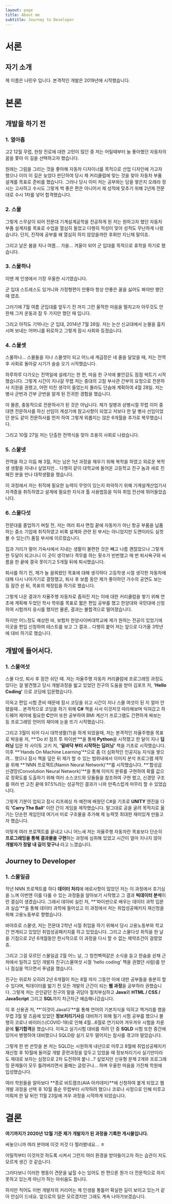 ```yaml
---
layout: page
title: About me
subtitle: Journey to Developer
---
```


# 서론 #

## 자기 소개 ##

제 이름은 나민우 입니다. 본격적인 개발은 2019년에 시작했습니다.

# 본론

## 개발을 하기 전 ##

### 1. 열아홉 ###

고2 12월 무렵, 한창 진로에 대한 고민이 많던 중 저는 어릴때부터 늘 좋아했던 자동차의 꿈을 쫓아 이 길을 선택하고자 했습니다.

원래는 그림을 그리는 것을 좋아해 자동차 디자이너를 목적으로 산업 디자인에 가고자 했으나 이미 이 길은 늦었다 판단하여 당시 제 커리큘럼에 맞는 것을 찾아 자동차 부품 설계를 목표로 준비를 했습니다. 그러나 당시 이미 저는 공부와는 담을 쌓은지 오래라 정시는 고사하고 수시도 그렇게 썩 좋은 편은 아니어서 제 성적에 맞추기 위해 2년제 전문대로 수시 1차를 넣어 합격했습니다.

### 2. 스물 ##

그렇게 스무살이 되어 전문대 기계설계공학을 전공하게 된 저는 원하고자 했던 자동차 부품 설계자를 목표로 수업을 열심히 들었고 다행히 적성이 맞아 성적도 무난하게 나왔습니다. 단지, 진작에 공부를 왜 열심히 하지 않았을까란 후회만 지닌채 말이죠.

그리고 날은 봄을 지나 여름... 가을... 겨울이 되어 군 입대를 목적으로 휴학을 하기로 했습니다.

### 3. 스물하나 ###

이땐 제 인생에서 가장 우울한 시기였습니다.

군 입대 스트레스도 있거니와 가정형편이 안좋아 항상 안좋은 꼴을 싫어도 봐야만 했던 때 였죠.

그러기에 7월 여름 군입대를 앞두기 전 까지 그런 울적한 마음을 떨치고자 아무것도 안한채 그저 운동과 잠 두 가지만 했던 때 입니다.

그리고 아직도 기억나는 군 입대, 2014년 7월 28일. 저는 논산 신교대에서 눈물을 훔치시며 보내는 어머니를 뒤로하고 그렇게 잠시 사회와 등졌습니다.

### 4. 스물셋 ###

스물하나... 스물둘을 지나 스물셋이 되고 어느새 계급장은 네 줄을 달았을 때, 저는 전역 후 사회로 돌아갈 시기가 슬슬 오기 시작했습니다.

하루하루 다가오는 전역일에 설레기는 한 편, 마음 한 구석에 불안감도 점점 싹트기 시작했습니다. 그렇게 시간이 지나갈 무렵 저는 중대의 고참 부사관 간부의 요청으로 전문하사 지원을 권했고, 어떤 미친 생각이 들었는지 몰라도 단숨에 계획하여 4월 28일. 저는 병사 군번과 간부 군번을 알게 된 진귀한 경험을 했습니다.

아 물론, 충동적으로 전문하사가 된 것은 아닙니다. 제가 일병과 상병시절 무렵 이미 중대엔 전문하사를 하신 선임이 계셨기에 참고사항이 되었고 저보다 한 달 병사 선임이었던 분도 같이 전문하사를 먼저 하여 그렇게 외롭지는 않은 6개월을 추가로 복무했습니다.

그리고 10월 27일 저는 단촐한 전역식을 맞아 조용히 사회로 나왔습니다.

### 5. 스물넷 ###

전역을 하고 이듬 해 3월, 저는 남은 1년 과정을 채우기 위해 복학을 하였고 외로운 복학생 생활을 지내나 싶었지만... 다행히 같이 대학교에 들어온 고등학교 친구 놈과 새로 친해진 분을 만나 대학생활을 했습니다.

이 과정에서 저는 취직에 필요한 능력이 무엇이 있는지 파악하기 위해 기계설계산업기사 자격증을 취득하였고 설계에 필요한 지식과 툴 사용법등을 익혀 취업 전선에 뛰어들었습니다.

### 6. 스물다섯 ###

전문대를 졸업하기 며칠 전, 저는 여러 회사 면접 끝에 자동차가 아닌 항공 부품을 납품하는 중소 기업에 취직하였고 비록 설계와 관련 된 부서는 아니었지만 도면이라도 실컷 볼 수 있는(?) 품질 부서에 이르렀습니다.

집과 거리가 멀어 기숙사에서 지내는 생활이 불편한 것은 빼고 나름 괜찮았으나 그렇게 한 두달이 되고나니 이 곳이 생각보다 격무를 하는 횟수가 빈번했고 매 번 퇴사욕구와 씨름을 한 끝에 결국 못이기고 5개월 뒤에 퇴사했습니다.

퇴사를 하기 전, 제가 늘 꿈꿔왔던 목표에 대해 생각하다 고등학생 시절 생각한 자동차에 대해 다시 나아가기로 결정했고, 퇴사 후 보름 동안 제가 좋아하던 가수의 공연도 보는 등 잠깐 쉰 뒤, 목표의 재정립을 하기로 했습니다.

그렇게 나온 결과가 자율주행 자동차로 좁혀진 저는 이에 대한 커리큘럼을 쌓기 위해 연초에 계획해 두었던 학사 학위를 목표로 짧은 편입 공부를 했고 한양대와 국민대에 신청하여 시험까지 응시를 했지만 물론, 결과는 불합격으로 떨어졌습니다.

하지만 어느정도 예상한 바, 보험차 한양사이버대학교에 제가 원하는 전공이 있었기에 이곳을 편입 신청하여 테스트를 보고 그 결과... 다행히 붙어 저는 앞으로 다가올 3학년에 대비 하기로 했습니다.

## 개발에 들어서다. ##

### 1. 스물여섯 ###

스물 다섯, 퇴사 후 잠깐 쉬던 때. 저는 자율주행 자동차 커리큘럼에 프로그래밍 과정도 있다는 걸 발견했고 당시 개발과정을 밟고 있었던 친구의 도움을 받아 김포프 저, **'Hello Coding'** 으로 코딩에 입문했습니다.

이윽고 편입 시험 준비 때문에 잠시 코딩을 쉬고 시간이 지나 스물 여섯이 된 지 얼마 안됐을때... 본격적으로 코딩을 하기 위해 **C#** 책을 사서 이것저것 따라해보며 익혀갔고 하드웨어 제어에 필요한 **C**언어 또한 공부하여 BMI 계산기 프로그램도 간편하게 짜보는 등 프로그래밍 언어의 재미에 눈을 뜨기 시작했습니다.

그리고 3월이 되어 다시 대학생활(?)을 하게 되었을때, 저는 본격적인 자율주행을 목표로 박응용 저, **'Do it! 점프 투 파이썬'**을 통해  **Python**을 시작했고 한 달이 지나 **딥러닝** 입문 차 사이토 고키 저,  **'밑바닥 부터 시작하는 딥러닝'** 책을 기초로 시작했습니다. 이후 **'Hands On Machine Learning'**으로 좀 더 심화적인 인공지능 지식을 쌓으려... 했으나 잠시 책을 덮은 뒤 제가 할 수 있는 범위내에서 이미지 분석 프로그램 제작을 위해  **'NNN 프로젝트(Namin Neural Network)'**를 시작했습니다. **'합성곱 신경망(Convolution Neural Network)'**을 통해 이미지 분류를 구현하여 확률 값으로 정확도를 도출하기 위해 여러 소스코드와 모듈들을 참조하여 구현 했고, 신경망 구조를 여러 번 고친 끝에 97.5%라는 성공적인 결과가 나와 만족스럽게 마무리 할 수 있었습니다.

그렇게 기분이 업되고 잠시 리프레싱 차 예전에 배웠던 C#을 기초로 **UNITY** 엔진을 다뤄 **'Carry The Ball'** 이란 간이 게임을 제작했습니다. 말그대로 공을 굴려 목적지로 옮기는 단순한 게임인데 여기서 미로 구조물을 추가해 제 능력껏 최대한 재미있게 만들고자 했습니다.

이렇게 여러 프로젝트를 끝내고 나니 어느새 저는 자율주행 자동차란 목표보다 단순히 **프로그래밍을 통해 결과물을 구현**하는 과정에 심취해 있었고 시간이 얼마 지나지 않아 **개발자가 정말 내 길이 맞구나** 라고 느꼈습니다.

## Journey to Developer ##

### 1. 스물일곱 ###

작년 NNN 프로젝트를 하다 **데이터 처리**에 애로사항이 많았던 저는 이 과정에서 호기심을 느껴 이번엔 이를 다룰 수 있는 과정들을 알아보기 시작했고 그 결과 **빅데이터 분석**이란 결심이 생겼습니다. 그래서 데이비 실린 저, **'파이썬으로 배우는 데이터 과학 입문과 실습'**을 통해 데이터 과학에 들어섰고 이 과정에서 저는 취업성공패키지 재신청을 위해 고용노동부로 향했습니다.

바야흐로 스물넷, 저는 전문대 2학년 시절 취업을 하기 위해서 당시 고용노동부와 학교간 연계되고 있었던 취업성공패키지를 하고 있었습니다. 그리고 스물다섯 취직을 한 날을 기점으로 2년 6개월동안 한시적으로 이 과정을 다시 할 수 없는 제약조건이 걸렸었죠.

그리고 그걸 모르던 스물일곱 2월 어느 날, 그 청천벽력같은 소식을 듣고 한숨을 쉰채 근처에서 일하고 있던 개발자 친구(스물여섯 시절 'hello coding' 책을 권했던 사람)를 만나 점심을 먹으면서 푸념을 했습니다.

친구는 위로차 오히려 2년 6개월이 차는 8월 까지 그동안 이에 대한 공부들을 충분히 할 수 있다며, 빅데이터를 밟기 전 모든 개발의 근간이 되는 **웹 과정**을 공부하라 권했습니다. 그렇게 저는 은인같던 친구의 말을 귀담아 절치부심하고 **Java**와 **HTML / CSS / JavaScript** 그리고 **SQL**까지 차근차근 예습해나갔습니다.

이 후 신용권 저, **'이것이 Java다'**를 통해 언어의 기본지식을 익히고 책거리를 했을 무렵 3월 말 즈음에 있었던 **정보처리기사**를 대비하기 위해 필기 시험 공부를 했으나 불행히 코로나 바이러스(COVID-19)로 인해 4월...6월로 연기되어 겨우겨우 시험을 치룬 끝에 **필기합격**을 했습니다. 이윽고 실기시험 대비를 하려 던 중 **SQLD** 시험 또한 중간에 있어서 병행하여 대비했으나 SQLD랑 실기 모두 떨어지는 참사를 겪고야 말았습니다.

그렇게 한 번 쓴맛을 본 저는 SQLD는 시원하게 내년으로 미루고 8월에 취업성공패지키 재신청 후 10월에 들어갈 개발 훈련과정을 앞두고 있었을 때 정보처리기사 실기만이라도 제대로 보자는 심정으로  2차 도전하여 붙나...? 싶었지만 신유형 문제 2개와 프로그래밍 문제들이 모두 틀려버리면서 올해는 글렀구나... 하며 우울한 마음을 가진채 학원에 입성했습니다.

여러 학원들을 알아보다 **종로 비트캠프(AIA 아카데미)**에 신청하여 붙게 되었고 웹 개발 과정을 선택 후 10월 중순 무렵부터 시작하려 했으나 코로나 사정으로 인해 미루고 미뤄져 한 달 뒤인 11월 23일에 겨우 과정을 시작하게 되었습니다.

# 결론

**여기까지가 2020년 12월 기준 제가 개발자가 된 과정을 기록한 게시물입니다.**

써놓으니까 여러 분야에 이것 저것 다 찔러봤네요... ㅎ

어릴적부터 이것저것 하도록 시켜서 그런지 여러 환경을 받아들이고자 하는 습관이 저도 모르게 생긴 것 같습니다.

그러다보니 이러한 행동이 견문을 넓힐 수는 있어도 한 편으론 뭔가 더 전문적으로 하지 못하고 있는게 아닌가 하는 아쉬움도 듭니다.

하지만 적어도 이번 개발자의 커리어는 제 인생을 통틀어 확실한 길이 보이고 있는거 같아 안심이 드네요. 앞으로의 일은 모르겠지만 그래도 계속 나아가보겠습니다.
